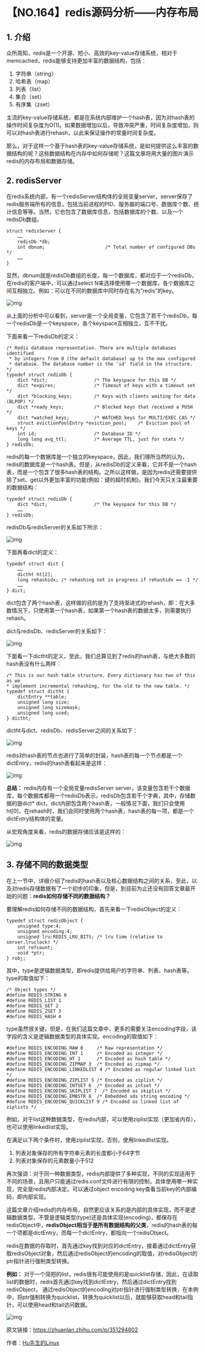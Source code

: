 # 【NO.164】redis源码分析——内存布局

## 1. 介绍

众所周知，redis是一个开源、短小、高效的key-value存储系统，相对于memcached，redis能够支持更加丰富的数据结构，包括：

1. 字符串（string）
2. 哈希表（map）
3. 列表（list）
4. 集合（set）
5. 有序集（zset）

主流的key-value存储系统，都是在系统内部维护一个hash表，因为对hash表的操作时间复杂度为O(1)。如果数据增加以后，导致冲突严重，时间复杂度增加，则可以对hash表进行rehash，以此来保证操作的常量时间复杂度。

那么，对于这样一个基于hash表的key-value存储系统，是如何提供这么丰富的数据结构的呢？这些数据结构在内存中如何存储呢？这篇文章将用大量的图片演示redis的内存布局和数据存储。

## 2. redisServer

在redis系统内部，有一个redisServer结构体的全局变量server，server保存了redis服务端所有的信息，包括当前进程的PID、服务器的端口号、数据库个数、统计信息等等。当然，它也包含了数据库信息，包括数据库的个数、以及一个redisDb数组。

```
struct redisServer {
    ……
    redisDb *db;
    int dbnum;                      /* Total number of configured DBs */
    ……
}
```

显然，dbnum就是redisDb数组的长度，每一个数据库，都对应于一个redisDb，在redis的客户端中，可以通过select N来选择使用哪一个数据库，各个数据库之间互相独立。例如：可以在不同的数据库中同时存在名为”redis”的key。

![img](https://pic2.zhimg.com/80/v2-72c3ee3cbc59f0afb6dc2671bcdc82ed_720w.webp)

从上面的分析中可以看到，server是一个全局变量，它包含了若干个redisDb，每一个redisDb是一个keyspace，各个keyspace互相独立，互不干扰。

下面来看一下redisDb的定义：

```
/* Redis database representation. There are multiple databases identified
 * by integers from 0 (the default database) up to the max configured
 * database. The database number is the 'id' field in the structure. */
typedef struct redisDb {
    dict *dict;                 /* The keyspace for this DB */
    dict *expires;              /* Timeout of keys with a timeout set */
    dict *blocking_keys;        /* Keys with clients waiting for data (BLPOP) */
    dict *ready_keys;           /* Blocked keys that received a PUSH */
    dict *watched_keys;         /* WATCHED keys for MULTI/EXEC CAS */
    struct evictionPoolEntry *eviction_pool;    /* Eviction pool of keys */
    int id;                     /* Database ID */
    long long avg_ttl;          /* Average TTL, just for stats */
} redisDb;
```

redis的每一个数据库是一个独立的keyspace，因此，我们理所当然的认为，redis的数据库是一个hash表。但是，从redisDb的定义来看，它并不是一个hash表，而是一个包含了很多hash表的结构。之所以这样做，是因为redis还需要提供除了set、get以外更加丰富的功能(例如：键的超时机制)。我们今天只关注最重要的数据结构：

```
typedef struct redisDb {
    dict *dict;                 /* The keyspace for this DB */
    ……
} redisDb;
```

redisDb与redisServer的关系如下所示：

![img](https://pic2.zhimg.com/80/v2-df5c11fa7afd75c8f84b9165c6dd6d0d_720w.webp)

下面再看dict的定义：

```
typedef struct dict {
    ……
    dictht ht[2];
    long rehashidx; /* rehashing not in progress if rehashidx == -1 */
    ……
} dict;
```

dict包含了两个hash表，这样做的目的是为了支持渐进式的rehash，即：在大多数情况下，只使用第一个hash表，如果第一个hash表的数据太多，则需要执行rehash。

dict与redisDb、redisServer的关系如下：

![img](https://pic4.zhimg.com/80/v2-e70b6b45721917b956649ef45ae134f3_720w.webp)

下面看一下dictht的定义，至此，我们总算见到了redis的hash表，与绝大多数的hash表没有什么两样：

```
/* This is our hash table structure. Every dictionary has two of this as we
* implement incremental rehashing, for the old to the new table. */
typedef struct dictht {
    dictEntry **table;
    unsigned long size;
    unsigned long sizemask;
    unsigned long used;
} dictht;
```

dictht与dict、redisDb、redisServer之间的关系如下：

![img](https://pic3.zhimg.com/80/v2-6be09d9ba1b71e7cc0145741378ccda2_720w.webp)

redis对hash表的节点也进行了简单的封装，hash表的每一个节点都是一个dictEntry，redis的hash表看起来是这样：

![img](https://pic4.zhimg.com/80/v2-0ebd4b50776cac81e3af6f161b262b7f_720w.webp)

**总结：** redis内存有一个全局变量redisServer server，该变量包含若干个数据库，每个数据库都用一个redisDb表示，redisDb包含若干个字典，其中，存储数据的是dict* dict，dict内部包含两个hash表，一般情况下面，我们只会使用ht[0]，在rehash时，我们会同时使用两个hash表，hash表的每一项，都是一个dictEntry结构体的变量。

从宏观角度来看，redis的数据存储应该是这样的：

![img](https://pic3.zhimg.com/80/v2-e4865350a4e562adc5bd2ef587f5d8ee_720w.webp)

## 3. 存储不同的数据类型

在上一节中，详细介绍了redis的hash表以及核心数据结构之间的关系，至此，以及对redis存储数据有了一个初步的印象，但是，到目前为止还没有回答文章最开始的问题：**redis如何存储不同的数据结构？**

要理解redis如何存储不同的数据结构，首先来看一下redisObject的定义：

```
typedef struct redisObject {
    unsigned type:4;
    unsigned encoding:4;
    unsigned lru:REDIS_LRU_BITS; /* lru time (relative to server.lruclock) */
    int refcount;
    void *ptr;
} robj;
```

其中，type是逻辑数据类型，即redis提供给用户的字符串、列表、hash表等。type的取值如下：

```
/* Object types */
#define REDIS_STRING 0
#define REDIS_LIST 1
#define REDIS_SET 2
#define REDIS_ZSET 3
#define REDIS_HASH 4
```

type虽然很关键，但是，在我们这篇文章中，更多的需要关注encoding字段，该字段的含义是逻辑数据类型的具体实现。encoding的取值如下：

```
#define REDIS_ENCODING_RAW 0     /* Raw representation */
#define REDIS_ENCODING_INT 1     /* Encoded as integer */
#define REDIS_ENCODING_HT 2      /* Encoded as hash table */
#define REDIS_ENCODING_ZIPMAP 3  /* Encoded as zipmap */
#define REDIS_ENCODING_LINKEDLIST 4 /* Encoded as regular linked list */
#define REDIS_ENCODING_ZIPLIST 5 /* Encoded as ziplist */
#define REDIS_ENCODING_INTSET 6  /* Encoded as intset */
#define REDIS_ENCODING_SKIPLIST 7  /* Encoded as skiplist */
#define REDIS_ENCODING_EMBSTR 8  /* Embedded sds string encoding */
#define REDIS_ENCODING_QUICKLIST 9 /* Encoded as linked list of ziplists */
```

例如，对于list这种数据类型，在redis内部，可以使用ziplist实现（更加省内存），也可以使用linkedlist实现。

在满足以下两个条件时，使用ziplist实现，否则，使用linkedlist实现。

1. 列表对象保存的所有字符串元素的长度都小于64字节
2. 列表对象保存的元素数量小于512

再次强调：对于同一种数据类型，redis内部提供了多种实现，不同的实现适用于不同的场景，且用户只能通过redis.conf文件进行有限的控制，具体使用哪一种实现，完全是redis内部决定。可以通过object encoding key查看当前key的内部编码，即内部实现。

这篇文章介绍redis的内存布局，自然更应该关系的是内部的具体实现，而不是逻辑数据类型。不管是逻辑类型(type)还是具体实现(encoding)，都保存在redisObject中，**redisObject相当于是所有数据结构的父类**，redis的hash表的每一个项都是dictEntry，而每一个dictEntry，都指向一个redisObject。

redis在数据的存取时，首先通过key找到对应的dictEntry，接着通过dictEntry获取redisObject对象，然后通过redisObject的encoding的取值，对redisObject的ptr指针进行强制类型转换。

**例如：** 对于一个简短的list，redis很有可能使用的是quicklist存储，因此，在读取list的数据时，redis首先通过key找到dictEntry，然后通过dictEntry找到redisObject， 通过redisObject的encoding对ptr指针进行强制类型转换，在本例中，将ptr强制转换为quicklist，转换为quicklist以后，就能够获取head和tail指针，可以使用head和tail访问数据。

![img](https://pic4.zhimg.com/80/v2-2d41782de2b84026c6ca33c40a4b1033_720w.webp)

原文链接：https://zhuanlan.zhihu.com/p/351294802

作者：[Hu先生的Linux](https://www.zhihu.com/people/huhu520-10)